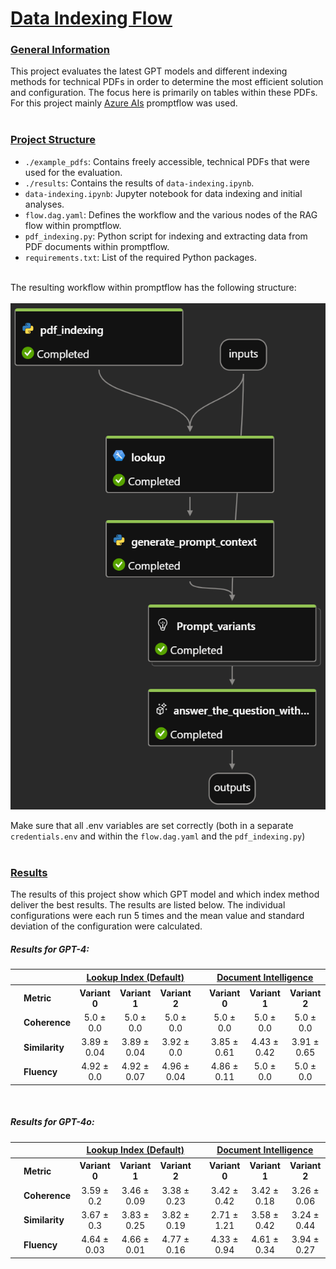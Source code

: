 # <ins>Data Indexing Flow</ins>

### <ins>General Information</ins>
This project evaluates the latest GPT models and different indexing methods for technical PDFs in order to determine the most efficient solution and configuration. The focus here is primarily on tables within these PDFs.
For this project mainly [Azure AIs](https://azure.microsoft.com/de-de/products/ai-studio/) promptflow was used.<br><br>

### <ins>Project Structure</ins>
- `./example_pdfs`: Contains freely accessible, technical PDFs that were used for the evaluation.
- `./results`: Contains the results of `data-indexing.ipynb`.
- `data-indexing.ipynb`: Jupyter notebook for data indexing and initial analyses.
- `flow.dag.yaml`: Defines the workflow and the various nodes of the RAG flow within promptflow.
- `pdf_indexing.py`: Python script for indexing and extracting data from PDF documents within promptflow.
- `requirements.txt`: List of the required Python packages.<br><br>

The resulting workflow within promptflow has the following structure:<br><br>
![Workflow in promptflow](images/promptflow.png "Workflow")

Make sure that all .env variables are set correctly (both in a separate `credentials.env` and within the `flow.dag.yaml` and the `pdf_indexing.py`)<br><br>


### <ins>Results</ins>
The results of this project show which GPT model and which index method deliver the best results. The results are listed below. The individual configurations were each run 5 times and the mean value and standard deviation of the configuration were calculated.

##### Results for GPT-4:
<table>
  <tr>
    <th></th>
    <th></th>
    <th colspan="3"><ins>Lookup Index (Default)</ins></th>
    <th></th>
    <th colspan="3"><ins>Document Intelligence</ins></th>
  </tr>
  <tr>
    <th></th>
    <th align="left">Metric</th>
    <th>Variant 0</th>
    <th>Variant 1</th>
    <th>Variant 2</th>
    <th></th>
    <th>Variant 0</th>
    <th>Variant 1</th>
    <th>Variant 2</th>
  </tr>
  <tr>
    <td></td>
    <td style="text-align:left"><b>Coherence</b></td>
    <td style="text-align:center">5.0 ± 0.0</td>
    <td style="text-align:center">5.0 ± 0.0</td>
    <td style="text-align:center">5.0 ± 0.0</td>
    <td></td>
    <td style="text-align:center">5.0 ± 0.0</td>
    <td style="text-align:center">5.0 ± 0.0</td>
    <td style="text-align:center">5.0 ± 0.0</td>
  </tr>
  <tr>
    <td></td>
    <td style="text-align:left"><b>Similarity</b></td>
    <td style="text-align:center">3.89 ± 0.04</td>
    <td style="text-align:center">3.89 ± 0.04</td>
    <td style="text-align:center">3.92 ± 0.0</td>
    <td></td>
    <td style="text-align:center">3.85 ± 0.61</td>
    <td style="text-align:center">4.43 ± 0.42</td>
    <td style="text-align:center">3.91 ± 0.65</td>
  </tr>
  <tr>
    <td></td>
    <td style="text-align:left"><b>Fluency</b></td>
    <td style="text-align:center">4.92 ± 0.0</td>
    <td style="text-align:center">4.92 ± 0.07</td>
    <td style="text-align:center">4.96 ± 0.04</td>
    <td></td>
    <td style="text-align:center">4.86 ± 0.11</td>
    <td style="text-align:center">5.0 ± 0.0</td>
    <td style="text-align:center">5.0 ± 0.0</td>
  </tr>
</table>


<br>


##### Results for GPT-4o:
<table>
  <tr>
    <th></th>
    <th></th>
    <th colspan="3"><ins>Lookup Index (Default)</ins></th>
    <th></th>
    <th colspan="3"><ins>Document Intelligence</ins></th>
  </tr>
  <tr>
    <th></th>
    <th align="left">Metric</th>
    <th>Variant 0</th>
    <th>Variant 1</th>
    <th>Variant 2</th>
    <th></th>
    <th>Variant 0</th>
    <th>Variant 1</th>
    <th>Variant 2</th>
  </tr>
  <tr>
    <td></td>
    <td style="text-align:left"><b>Coherence</b></td>
    <td style="text-align:center">3.59 ± 0.2</td>
    <td style="text-align:center">3.46 ± 0.09</td>
    <td style="text-align:center">3.38 ± 0.23</td>
    <td></td>
    <td style="text-align:center">3.42 ± 0.42</td>
    <td style="text-align:center">3.42 ± 0.18</td>
    <td style="text-align:center">3.26 ± 0.06</td>
  </tr>
  <tr>
    <td></td>
    <td style="text-align:left"><b>Similarity</b></td>
    <td style="text-align:center">3.67 ± 0.3</td>
    <td style="text-align:center">3.83 ± 0.25</td>
    <td style="text-align:center">3.82 ± 0.19</td>
    <td></td>
    <td style="text-align:center">2.71 ± 1.21</td>
    <td style="text-align:center">3.58 ± 0.42</td>
    <td style="text-align:center">3.24 ± 0.44</td>
  </tr>
  <tr>
    <td></td>
    <td style="text-align:left"><b>Fluency</b></td>
    <td style="text-align:center">4.64 ± 0.03</td>
    <td style="text-align:center">4.66 ± 0.01</td>
    <td style="text-align:center">4.77 ± 0.16</td>
    <td></td>
    <td style="text-align:center">4.33 ± 0.94</td>
    <td style="text-align:center">4.61 ± 0.34</td>
    <td style="text-align:center">3.94 ± 0.27</td>
  </tr>
</table>

